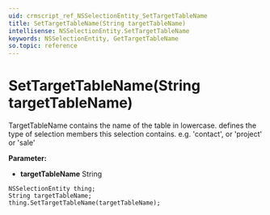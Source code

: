 ```yaml
---
uid: crmscript_ref_NSSelectionEntity_SetTargetTableName
title: SetTargetTableName(String targetTableName)
intellisense: NSSelectionEntity.SetTargetTableName
keywords: NSSelectionEntity, GetTargetTableName
so.topic: reference
---
```


# SetTargetTableName(String targetTableName)

TargetTableName contains the name of the table in lowercase. defines the type of selection members this selection contains. e.g. 'contact', or 'project' or 'sale'

**Parameter:** 
* **targetTableName** String

```crmscript
NSSelectionEntity thing;
String targetTableName;
thing.SetTargetTableName(targetTableName);
```

